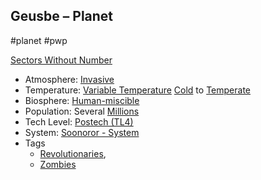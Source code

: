 ## Geusbe &ndash; Planet

#planet #pwp

[Sectors Without Number](https://sectorswithoutnumber.com/sector/bfDcBzTtgpeyLUfwzjio/planet/KchnOTd5CQ1F3HuHTQMm)

- Atmosphere: [Invasive](STARS%20WITHOUT%20NUMBER,%20FREE%20EDITION%20-%20obsidian.md#^atmosphere-invasive)
- Temperature: [Variable Temperature](STARS%20WITHOUT%20NUMBER,%20FREE%20EDITION%20-%20obsidian.md#^climate-variable) [Cold](STARS%20WITHOUT%20NUMBER,%20FREE%20EDITION%20-%20obsidian.md#^climate-cold) to [Temperate](STARS%20WITHOUT%20NUMBER,%20FREE%20EDITION%20-%20obsidian.md#^climate-temperate)
- Biosphere: [Human-miscible](STARS%20WITHOUT%20NUMBER,%20FREE%20EDITION%20-%20obsidian.md#^biosphere-human-miscible)
- Population: Several [Millions](STARS%20WITHOUT%20NUMBER,%20FREE%20EDITION%20-%20obsidian.md#^population-size-millions)
- Tech Level: [Postech (TL4)](STARS%20WITHOUT%20NUMBER,%20FREE%20EDITION%20-%20obsidian.md#^planetary-tech-level-4)
- System: [Soonoror - System](Soonoror%20-%20System.md)
- Tags
   - [Revolutionaries](STARS%20WITHOUT%20NUMBER,%20FREE%20EDITION%20-%20obsidian.md#Revolutionaries),
   - [Zombies](STARS%20WITHOUT%20NUMBER,%20FREE%20EDITION%20-%20obsidian.md#Zombies)

